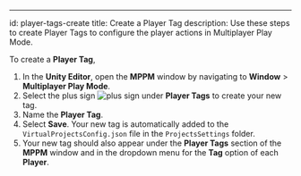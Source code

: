 ---
id: player-tags-create
title: Create a Player Tag
description: Use these steps to create Player Tags to configure the player actions in Multiplayer Play Mode.

To create a **Player Tag**,

1. In the **Unity Editor**, open the **MPPM** window by navigating to **Window** > **Multiplayer Play Mode**.
2. Select the plus sign ![plus sign](/img/add.png) under **Player Tags** to create your new tag.
3. Name the **Player Tag**.
4. Select **Save**. Your new tag is automatically added to the `VirtualProjectsConfig.json` file in the `ProjectsSettings` folder.
5. Your new tag should also appear under the **Player Tags** section of the **MPPM** window and in the dropdown menu for the **Tag** option of each **Player**.
